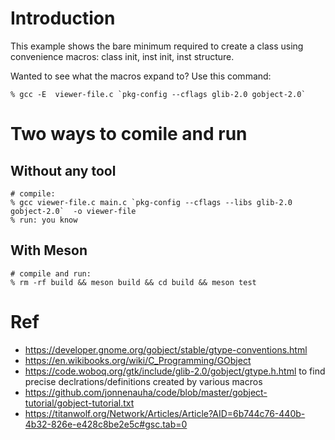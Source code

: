 Introduction
============


This example shows the bare minimum required to create a class using convenience macros: class init, inst init, inst structure.

Wanted to see what the macros expand to? Use this command:

```
% gcc -E  viewer-file.c `pkg-config --cflags glib-2.0 gobject-2.0`
```

Two ways to comile and run
===

Without any tool
----------------

```
# compile:
% gcc viewer-file.c main.c `pkg-config --cflags --libs glib-2.0 gobject-2.0`  -o viewer-file
% run: you know
```

With Meson
------

```
# compile and run:
% rm -rf build && meson build && cd build && meson test
```


Ref
====
* https://developer.gnome.org/gobject/stable/gtype-conventions.html
* https://en.wikibooks.org/wiki/C_Programming/GObject
* https://code.woboq.org/gtk/include/glib-2.0/gobject/gtype.h.html to find precise declrations/definitions created by various macros
* https://github.com/jonnenauha/code/blob/master/gobject-tutorial/gobject-tutorial.txt
* https://titanwolf.org/Network/Articles/Article?AID=6b744c76-440b-4b32-826e-e428c8be2e5c#gsc.tab=0
